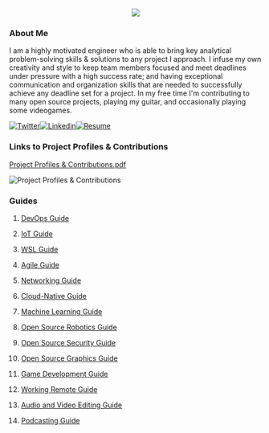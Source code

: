<h1 align="center">
 <img src="https://user-images.githubusercontent.com/45159366/81243342-6c350f00-8fc4-11ea-9037-9cbe0f7bf3ff.png">
</h1>

### About Me
I am a highly motivated engineer who is able to bring key analytical problem-solving skills & solutions to any project I approach. I infuse my own creativity and style to keep team members focused and meet deadlines under pressure with a high success rate; and having exceptional communication and organization skills that are needed to successfully achieve any deadline set for a project. In my free time I'm contributing to many open source projects, playing my guitar, and occasionally playing some videogames.

[![Twitter](https://user-images.githubusercontent.com/45159366/85327986-bdba3000-b484-11ea-87f0-20be14e54852.png)](https://twitter.com/Miker256)[![Linkedin](https://user-images.githubusercontent.com/45159366/85327989-beeb5d00-b484-11ea-9996-d6042a365e34.png)](https://www.linkedin.com/in/michael-royal-b923b4134/)[![Resume](https://user-images.githubusercontent.com/45159366/85609897-5e3a5c80-b60b-11ea-94d4-751c7385e80a.png)](https://github.com/mikeroyal/mikeroyal.github.io/files/5170773/Michael-Royal-Resume.pdf)

### Links to Project Profiles & Contributions

[Project Profiles & Contributions.pdf](https://github.com/mikeroyal/mikeroyal.github.io/files/4875593/Links.to.Project.Contributions.pdf)

![Project Profiles & Contributions](https://user-images.githubusercontent.com/45159366/86542054-ed2a5d00-bec6-11ea-875e-9909383fe64c.png)

### Guides

1. [DevOps Guide](https://salsa.debian.org/mikeroyal-guest/devops)

2. [IoT Guide](https://github.com/mikeroyal/IoT-Guide)

3. [WSL Guide](https://github.com/mikeroyal/WSL-Guide)

4. [Agile Guide](https://github.com/mikeroyal/Agile-Guide)

5. [Networking Guide](https://github.com/mikeroyal/Networking-Guide)

6. [Cloud-Native Guide](https://github.com/mikeroyal/Cloud-Native-Guide)

7. [Machine Learning Guide](https://gitlab.com/maos20008/intro-to-machine-learning)

8. [Open Source Robotics Guide](https://invent.kde.org/mikeroyal/robotics)

9. [Open Source Security Guide](https://salsa.debian.org/mikeroyal-guest/open-source-security-guide)

10. [Open Source Graphics Guide](https://gitlab.com/maos20008/open-source-3d-modeling-guide)

11. [Game Development Guide](https://github.com/mikeroyal/Game-Development-Guide)

12. [Working Remote Guide](https://github.com/mikeroyal/Working-Remote-Guide)

13. [Audio and Video Editing Guide](https://github.com/mikeroyal/Audio-and-Video-Editing-Guide)

14. [Podcasting Guide](https://github.com/mikeroyal/Podcasting-Guide)
